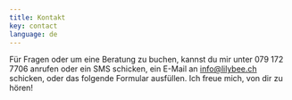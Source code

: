 ```yaml
---
title: Kontakt
key: contact
language: de
---
```


Für Fragen oder um eine Beratung zu buchen, kannst du mir unter 079 172 7706 anrufen oder ein SMS schicken, ein E-Mail an [info@lilybee.ch](mailto:info@lilybee.ch) schicken, oder das folgende Formular ausfüllen. Ich freue mich, von dir zu hören!
